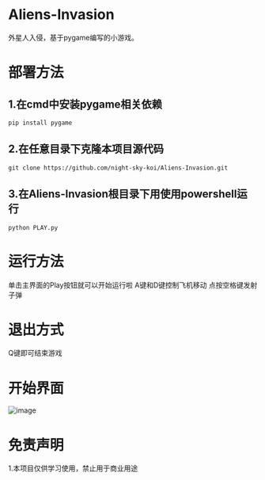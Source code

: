 # Aliens-Invasion
外星人入侵，基于pygame编写的小游戏。
# 部署方法
## 1.在cmd中安装pygame相关依赖
```
pip install pygame
```
## 2.在任意目录下克隆本项目源代码
```
git clone https://github.com/night-sky-koi/Aliens-Invasion.git
```
## 3.在Aliens-Invasion根目录下用使用powershell运行
```
python PLAY.py
```
# 运行方法
单击主界面的Play按钮就可以开始运行啦
A键和D键控制飞机移动
点按空格键发射子弹
# 退出方式
Q键即可结束游戏
# 开始界面
![image](public/image/游戏主界面.png)
# 免责声明
1.本项目仅供学习使用，禁止用于商业用途